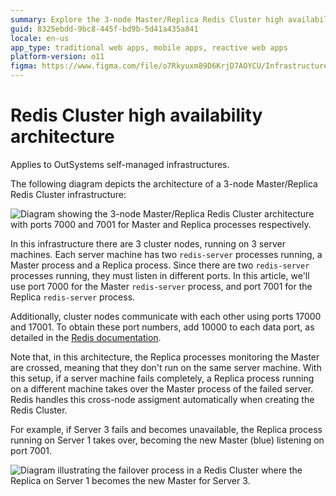 ```yaml
---
summary: Explore the 3-node Master/Replica Redis Cluster high availability architecture in OutSystems 11 (O11) for self-managed infrastructures.
guid: 8325ebdd-9bc8-445f-bd9b-5d41a435a841
locale: en-us
app_type: traditional web apps, mobile apps, reactive web apps
platform-version: o11
figma: https://www.figma.com/file/o7Rkyuxm89D6KrjD7AOYCU/Infrastructure?node-id=1242:242
---
```


# Redis Cluster high availability architecture

<div class="info" markdown="1">

Applies to OutSystems self-managed infrastructures.
</div>

The following diagram depicts the architecture of a 3-node Master/Replica Redis Cluster infrastructure:

![Diagram showing the 3-node Master/Replica Redis Cluster architecture with ports 7000 and 7001 for Master and Replica processes respectively.](images/redis-arch-3-node-diag.png "Redis Cluster 3-Node Architecture Diagram")

In this infrastructure there are 3 cluster nodes, running on 3 server machines. Each server machine has two `redis-server` processes running, a Master process and a Replica process. Since there are two `redis-server` processes running, they must listen in different ports. In this article, we'll use port 7000 for the Master `redis-server` process, and port 7001 for the Replica `redis-server` process.

Additionally, cluster nodes communicate with each other using ports 17000 and 17001. To obtain these port numbers, add 10000 to each data port, as detailed in the [Redis documentation](https://redis.io/topics/cluster-tutorial).

Note that, in this architecture, the Replica processes monitoring the Master are crossed, meaning that they don't run on the same server machine. With this setup, if a server machine fails completely, a Replica process running on a different machine takes over the Master process of the failed server. Redis handles this cross-node assigment automatically when creating the Redis Cluster.

For example, if Server 3 fails and becomes unavailable, the Replica process running on Server 1 takes over, becoming the new Master (blue) listening on port 7001.

![Diagram illustrating the failover process in a Redis Cluster where the Replica on Server 1 becomes the new Master for Server 3.](images/redis-arch-3-node-failover-diag.png "Redis Cluster Failover Scenario Diagram")

